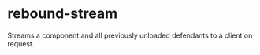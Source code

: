 # rebound-stream
Streams a component and all previously unloaded defendants to a client on request.
